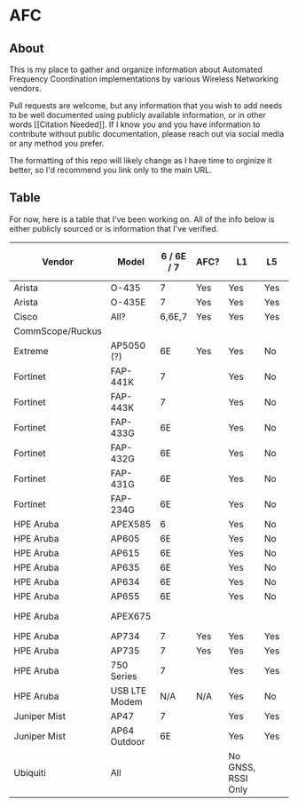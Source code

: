 # AFC

## About
This is my place to gather and organize information about Automated Frequency Coordination implementations by various Wireless Networking vendors.

Pull requests are welcome, but any information that you wish to add needs to be well documented using publicly available information, or in other words [[Citation Needed]]. If I know you and you have information to contribute without public documentation, please reach out via social media or any method you prefer.

The formatting of this repo will likely change as I have time to orginize it better, so I'd recommend you link only to the main URL.

## Table

For now, here is a table that I've been working on. All of the info below is either publicly sourced or is information that I've verified.

|Vendor          |Model        |6 / 6E / 7|AFC?|L1                |L5 |GPS|Galileo|Glonass|Beidou|GNSS Chipset                                                                          |GNSS Antenna Gain|
|----------------|-------------|----------|----|------------------|---|---|-------|-------|------|--------------------------------------------------------------------------------------|-----------------|
|Arista          |O-435        |7         |Yes |Yes               |Yes|   |       |       |      |Airoha AG3335M                                                                        |                 |
|Arista          |O-435E       |7         |Yes |Yes               |Yes|   |       |       |      |Airoha AG3335M                                                                        |                 |
|Cisco           |All?         |6,6E,7    |Yes |Yes               |Yes|Yes|Yes    |No     |No    |Broadcomm                                                                             |                 |
|CommScope/Ruckus|             |          |    |                  |   |   |       |       |      |                                                                                      |                 |
|Extreme         |AP5050 (?)   |6E        |Yes |Yes               |No |   |       |       |      |                                                                                      |                 |
|Fortinet        |FAP-441K     |7         |    |Yes               |No |   |       |       |      |Quectel LC76GABMD (FCC Filing - Internal Photos Part 1)                               |2.2dBi           |
|Fortinet        |FAP-443K     |7         |    |Yes               |No |   |       |       |      |Quectel LC76GABMD (FCC Filing - Internal Photos Part 1)                               |2.2dBi           |
|Fortinet        |FAP-433G     |6E        |    |Yes               |No |   |       |       |      |Data sheet says it has one, nothing on internal photos                                |                 |
|Fortinet        |FAP-432G     |6E        |    |Yes               |No |   |       |       |      |Almost certainly LC76G                                                                |3.0dBi           |
|Fortinet        |FAP-431G     |6E        |    |Yes               |No |   |       |       |      |Data sheet says it has one, nothing on internal photos                                |                 |
|Fortinet        |FAP-234G     |6E        |    |Yes               |No |   |       |       |      |Quectel LC76GABMD                                                                     |5.0dBi           |
|HPE Aruba       |APEX585      |6         |    |Yes               |No |   |       |       |      |ublox M9140-KB                                                                        |                 |
|HPE Aruba       |AP605        |6E        |    |Yes               |No |   |       |       |      |ublox M9140-KB                                                                        |                 |
|HPE Aruba       |AP615        |6E        |    |Yes               |No |   |       |       |      |ublox M9140-KB                                                                        |                 |
|HPE Aruba       |AP635        |6E        |    |Yes               |No |   |       |       |      |ublox M9140-KB                                                                        |                 |
|HPE Aruba       |AP634        |6E        |    |Yes               |No |   |       |       |      |ublox M9140-KB                                                                        |                 |
|HPE Aruba       |AP655        |6E        |    |Yes               |No |   |       |       |      |ublox M9140-KB                                                                        |                 |
|HPE Aruba       |APEX675      |          |    |                  |   |   |       |       |      |(can't make it out in FCC filings)                                                    |                 |
|HPE Aruba       |AP734        |7         |Yes |Yes               |Yes|Yes|Yes    |No     |No    |ublox NEO-F10T                                                                        |2.8dBi           |
|HPE Aruba       |AP735        |7         |Yes |Yes               |Yes|Yes|Yes    |No     |No    |ublox NEO-F10T                                                                        |4.4dBi           |
|HPE Aruba       |750 Series   |7         |    |Yes               |Yes|   |       |       |      |                                                                                      |                 |
|HPE Aruba       |USB LTE Modem|N/A       |N/A |Yes               |No |   |       |       |      |                                                                                      |                 |
|Juniper Mist    |AP47         |7         |    |Yes               |Yes|   |       |       |      |                                                                                      |                 |
|Juniper Mist    |AP64 Outdoor |6E        |    |Yes               |Yes|   |       |       |      |Airoha AG3335M                                                                        |                 |
|Ubiquiti        |All          |          |    |No GNSS, RSSI Only|   |   |       |       |      |https://help.ui.com/hc/en-us/articles/25707346939927-6-GHz-Extended-Range-AFC-in-UniFi|                 |
